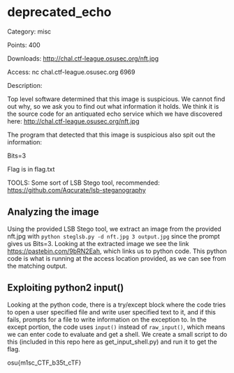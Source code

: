 # **deprecated_echo**

Category: misc

Points: 400

Downloads: http://chal.ctf-league.osusec.org/nft.jpg

Access: nc chal.ctf-league.osusec.org 6969

Description:

Top level software determined that this image is suspicious. We cannot find out why, so we ask you to find out what information it holds. We think it is the source code for an antiquated echo service which we have discovered here:
http://chal.ctf-league.osusec.org/nft.jpg

The program that detected that this image is suspicious also spit out the information:

Bits=3

Flag is in flag.txt

TOOLS:
Some sort of LSB Stego tool, recommended: https://github.com/Aqcurate/lsb-steganography

## **Analyzing the image**

Using the provided LSB Stego tool, we extract an image from the provided nft.jpg with `python steglsb.py -d nft.jpg 3 output.jpg` since the prompt gives us Bits=3. Looking at the extracted image we see the link https://pastebin.com/9bRN2Eah, which links us to python code. This python code is what is running at the access location provided, as we can see from the matching output.

## **Exploiting python2 input()**

Looking at the python code, there is a try/except block where the code tries to open a user specified file and write user specified text to it, and if this fails, prompts for a file to write information on the exception to. In the except portion, the code uses `input()` instead of `raw_input()`, which means we can enter code to evaluate and get a shell. We create a small script to do this (included in this repo here as get_input_shell.py) and run it to get the flag.

osu{m1sc_CTF_b35t_cTF}